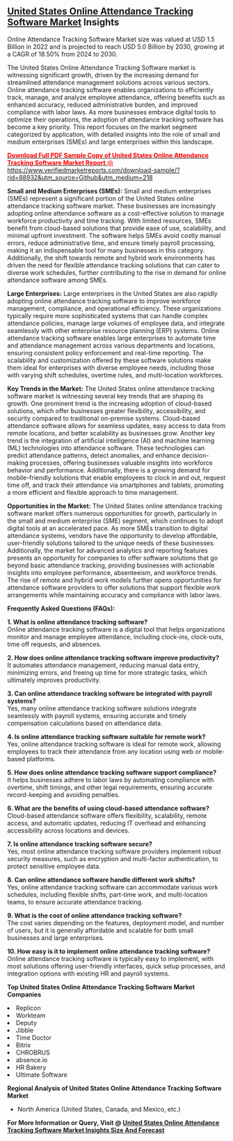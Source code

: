 <h2><a href="https://www.verifiedmarketreports.com/download-sample/?rid=88932&amp;utm_source=Github&amp;utm_medium=218" target="_blank">United States Online Attendance Tracking Software Market</a> Insights</h2><p>Online Attendance Tracking Software Market size was valued at USD 1.5 Billion in 2022 and is projected to reach USD 5.0 Billion by 2030, growing at a CAGR of 18.50% from 2024 to 2030.</p><p> <p>The United States Online Attendance Tracking Software market is witnessing significant growth, driven by the increasing demand for streamlined attendance management solutions across various sectors. Online attendance tracking software enables organizations to efficiently track, manage, and analyze employee attendance, offering benefits such as enhanced accuracy, reduced administrative burden, and improved compliance with labor laws. As more businesses embrace digital tools to optimize their operations, the adoption of attendance tracking software has become a key priority. This report focuses on the market segment categorized by application, with detailed insights into the role of small and medium enterprises (SMEs) and large enterprises within this landscape. <a href="#"><p><span class=""><span style="color: #ff0000;"><strong>Download Full PDF Sample Copy of United States Online Attendance Tracking Software Market Report</strong> @ </span><a href="https://www.verifiedmarketreports.com/download-sample/?rid=88932&amp;utm_source=Github&amp;utm_medium=218" target="_blank">https://www.verifiedmarketreports.com/download-sample/?rid=88932&amp;utm_source=Github&amp;utm_medium=218</a></span></p></a></p> <p><strong>Small and Medium Enterprises (SMEs):</strong> Small and medium enterprises (SMEs) represent a significant portion of the United States online attendance tracking software market. These businesses are increasingly adopting online attendance software as a cost-effective solution to manage workforce productivity and time tracking. With limited resources, SMEs benefit from cloud-based solutions that provide ease of use, scalability, and minimal upfront investment. The software helps SMEs avoid costly manual errors, reduce administrative time, and ensure timely payroll processing, making it an indispensable tool for many businesses in this category. Additionally, the shift towards remote and hybrid work environments has driven the need for flexible attendance tracking solutions that can cater to diverse work schedules, further contributing to the rise in demand for online attendance software among SMEs.</p> <p><strong>Large Enterprises:</strong> Large enterprises in the United States are also rapidly adopting online attendance tracking software to improve workforce management, compliance, and operational efficiency. These organizations typically require more sophisticated systems that can handle complex attendance policies, manage large volumes of employee data, and integrate seamlessly with other enterprise resource planning (ERP) systems. Online attendance tracking software enables large enterprises to automate time and attendance management across various departments and locations, ensuring consistent policy enforcement and real-time reporting. The scalability and customization offered by these software solutions make them ideal for enterprises with diverse employee needs, including those with varying shift schedules, overtime rules, and multi-location workforces.</p> <p><strong>Key Trends in the Market:</strong> The United States online attendance tracking software market is witnessing several key trends that are shaping its growth. One prominent trend is the increasing adoption of cloud-based solutions, which offer businesses greater flexibility, accessibility, and security compared to traditional on-premise systems. Cloud-based attendance software allows for seamless updates, easy access to data from remote locations, and better scalability as businesses grow. Another key trend is the integration of artificial intelligence (AI) and machine learning (ML) technologies into attendance software. These technologies can predict attendance patterns, detect anomalies, and enhance decision-making processes, offering businesses valuable insights into workforce behavior and performance. Additionally, there is a growing demand for mobile-friendly solutions that enable employees to clock in and out, request time off, and track their attendance via smartphones and tablets, promoting a more efficient and flexible approach to time management.</p> <p><strong>Opportunities in the Market:</strong> The United States online attendance tracking software market offers numerous opportunities for growth, particularly in the small and medium enterprise (SME) segment, which continues to adopt digital tools at an accelerated pace. As more SMEs transition to digital attendance systems, vendors have the opportunity to develop affordable, user-friendly solutions tailored to the unique needs of these businesses. Additionally, the market for advanced analytics and reporting features presents an opportunity for companies to offer software solutions that go beyond basic attendance tracking, providing businesses with actionable insights into employee performance, absenteeism, and workforce trends. The rise of remote and hybrid work models further opens opportunities for attendance software providers to offer solutions that support flexible work arrangements while maintaining accuracy and compliance with labor laws.</p> <p><strong>Frequently Asked Questions (FAQs):</strong></p> <p><strong>1. What is online attendance tracking software?</strong><br>Online attendance tracking software is a digital tool that helps organizations monitor and manage employee attendance, including clock-ins, clock-outs, time off requests, and absences.</p> <p><strong>2. How does online attendance tracking software improve productivity?</strong><br>It automates attendance management, reducing manual data entry, minimizing errors, and freeing up time for more strategic tasks, which ultimately improves productivity.</p> <p><strong>3. Can online attendance tracking software be integrated with payroll systems?</strong><br>Yes, many online attendance tracking software solutions integrate seamlessly with payroll systems, ensuring accurate and timely compensation calculations based on attendance data.</p> <p><strong>4. Is online attendance tracking software suitable for remote work?</strong><br>Yes, online attendance tracking software is ideal for remote work, allowing employees to track their attendance from any location using web or mobile-based platforms.</p> <p><strong>5. How does online attendance tracking software support compliance?</strong><br>It helps businesses adhere to labor laws by automating compliance with overtime, shift timings, and other legal requirements, ensuring accurate record-keeping and avoiding penalties.</p> <p><strong>6. What are the benefits of using cloud-based attendance software?</strong><br>Cloud-based attendance software offers flexibility, scalability, remote access, and automatic updates, reducing IT overhead and enhancing accessibility across locations and devices.</p> <p><strong>7. Is online attendance tracking software secure?</strong><br>Yes, most online attendance tracking software providers implement robust security measures, such as encryption and multi-factor authentication, to protect sensitive employee data.</p> <p><strong>8. Can online attendance software handle different work shifts?</strong><br>Yes, online attendance tracking software can accommodate various work schedules, including flexible shifts, part-time work, and multi-location teams, to ensure accurate attendance tracking.</p> <p><strong>9. What is the cost of online attendance tracking software?</strong><br>The cost varies depending on the features, deployment model, and number of users, but it is generally affordable and scalable for both small businesses and large enterprises.</p> <p><strong>10. How easy is it to implement online attendance tracking software?</strong><br>Online attendance tracking software is typically easy to implement, with most solutions offering user-friendly interfaces, quick setup processes, and integration options with existing HR and payroll systems.</p> </p><p><strong>Top United States Online Attendance Tracking Software Market Companies</strong></p><div data-test-id=""><p><li>Replicon</li><li> Workteam</li><li> Deputy</li><li> Jibble</li><li> Time Doctor</li><li> Bitrix</li><li> CHROBRUS</li><li> absence.io</li><li> HR Bakery</li><li> Ultimate Software</li></p><div><strong>Regional Analysis of&nbsp;United States Online Attendance Tracking Software Market</strong></div><ul><li dir="ltr"><p dir="ltr">North America&nbsp;(United States, Canada, and Mexico, etc.)</p></li></ul><p><strong>For More Information or Query, Visit @&nbsp;</strong><strong><a href="https://www.verifiedmarketreports.com/product/global-online-attendance-tracking-software-market-growth-status-and-outlook-2019-2024/?utm_source=Github&amp;utm_medium=218" target="_blank">United States Online Attendance Tracking Software Market Insights Size And Forecast</a></strong></p></div>
